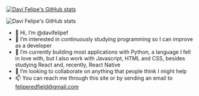 [![Davi Felipe's GitHub stats](https://github-readme-stats.vercel.app/api?username=davifelipef)](https://github.com/davifelipef/github-readme-stats&show_icons=true)

![Davi Felipe's GitHub stats](https://github-readme-stats.vercel.app/api?username=davifelipef&show_icons=true)

- 👋 Hi, I’m @davifelipef
- 👀 I’m interested in continuously studying 
programming so I can improve as a developer
- 🌱 I’m currently building most applications 
with Python, a language I fell in love with, 
but I also work with Javascript, HTML and CSS, 
besides studying React and, recently, React Native
- 💞️ I’m looking to collaborate on anything 
that people think I might help
- 📫 You can reach me through this site or by
sending an email to feliperedfield@gmail.com 

<!---
davifelipef/davifelipef is a ✨ special ✨ repository because its `README.md` (this file) appears on your GitHub profile.
You can click the Preview link to take a look at your changes.
--->
